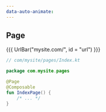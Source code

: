 ```yaml
---
data-auto-animate:
---
```


## Page

{{{ UrlBar("mysite.com/", id = "url") }}}

```kotlin 1,3 <fragment> [code]
// com/mysite/pages/Index.kt

package com.mysite.pages

@Page
@Composable
fun IndexPage() {
    /* ... */
}
```

